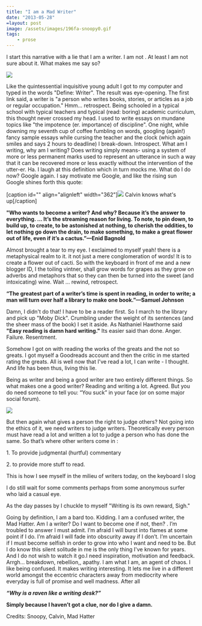 ```yaml
---
title: "I am a Mad Writer"
date: "2013-05-28"
=layout: post
image: /assets/images/196fa-snoopy0.gif
tags: 
    - prose
---
```


I start this narrative with a lie that I am a writer. I am not . At least I am not sure about it. What makes me say so?

![](images/196fa-snoopy0.gif)

Like the quintessential inquisitive young adult I got to my computer and typed in the words "Define: Writer". The result was eye-opening. The first link said, a writer is "a person who writes books, stories, or articles as a job or regular occupation." Hmm... retrospect. Being schooled in a typical school with typical teachers and typical (read: boring) academic curriculum, this thought never crossed my head. I used to write essays on mundane topics like "the impotence (er. importance) of discipline". One night, while downing my seventh cup of coffee fumbling on words, googling (again!) fancy sample essays while cursing the teacher and the clock (which again smiles and says 2 hours to deadline) I break-down. Introspect. What am I writing, why am I writing? Does writing simply means- using a system of more or less permanent marks used to represent an utterance in such a way that it can be recovered more or less exactly without the intervention of the utter-er. Ha. I laugh at this definition which in turn mocks me. What do I do now? Google again. I say motivate me Google, and like the rising sun Google shines forth this quote:

\[caption id="" align="alignleft" width="362"\]![](images/calvin-and-hobbes-on-writing-3.gif) Calvin knows what's up\[/caption\]

**"Who wants to become a writer? And why? Because it’s the answer to everything. … It’s the streaming reason for living. To note, to pin down, to build up, to create, to be astonished at nothing, to cherish the oddities, to let nothing go down the drain, to make something, to make a great flower out of life, even if it’s a cactus.”—Enid Bagnold**

Almost brought a tear to my eye. I exclaimed to myself yeah! there is a metaphysical realm to it. it not just a mere conglomeration of words! It is to create a flower out of cacti. So with the keyboard in front of me and a new blogger ID, I the toiling vintner, shall grow words for grapes as they grow on adverbs and metaphors that so they can then be turned into the sweet (and intoxicating) wine. Wait ... rewind, retrospect.

**“The greatest part of a writer’s time is spent in reading, in order to write; a man will turn over half a library to make one book.”—Samuel Johnson**

Damn, I didn't do that! I have to be a reader first. So I march to the library and pick up "Moby Dick". Crumbling under the weight of its sentences (and the sheer mass of the book) I set it aside. As Nathaniel Hawthorne said **"Easy reading is damn hard writing."** Its easier said than done. Anger. Failure. Resentment.

Somehow I got on with reading the works of the greats and the not so greats. I got myself a Goodreads account and then the critic in me started rating the greats. All is well now that I've read a lot, I can write - I thought. And life has been thus, living this lie.

Being as writer and being a good writer are two entirely different things. So what makes one a good writer? Reading and writing a lot. Agreed. But you do need someone to tell you: “You suck” in your face (or on some major social forum).

**![](images/calvin-writing.jpg)**

But then again what gives a person the right to judge others? Not going into the ethics of it, we need writers to judge writers. Theoretically every person must have read a lot and written a lot to judge a person who has done the same. So that’s where other writers come in :

1\. To provide judgmental (hurtful) commentary

2\. to provide more stuff to read.

This is how I see myself in the milieu of writers today, on the keyboard I slog

I do still wait for some comments perhaps from some anonymous surfer who laid a casual eye.

As the day passes by I chuckle to myself "Writing is its own reward, Sigh."

Going by definition, I am a bard too. Kidding. I am a confused writer, the Mad Hatter. Am I a writer? Do I want to become one if not, then? . I’m troubled to answer I must admit. I’m afraid I will burst into flames at some point if I do. I’m afraid I will fade into obscurity away if I don’t. I’m uncertain if I must become selfish in order to grow into who I want and need to be. But I do know this silent solitude in me is the only thing I've known for years. And I do not wish to watch it go.I need inspiration, motivation and feedback. Arrgh... breakdown, rebellion,, apathy. I am what I am, an agent of chaos. I like being confused. It makes writing interesting. It lets me live in a different world amongst the eccentric characters away from mediocrity where everyday is full of promise and well madness. After all

_**“Why is a raven like a writing desk?”**_

**Simply because I haven’t got a clue, nor do I give a damn.**

Credits: Snoopy, Calvin, Mad Hatter
